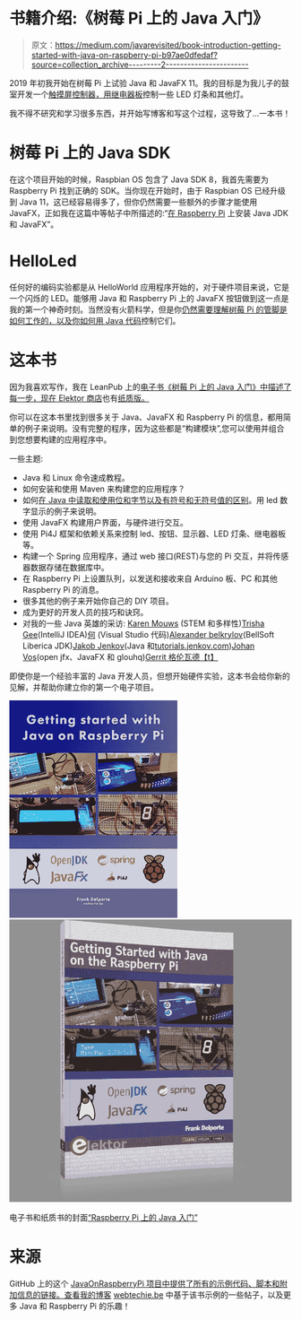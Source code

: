 # 书籍介绍:《树莓 Pi 上的 Java 入门》

> 原文：<https://medium.com/javarevisited/book-introduction-getting-started-with-java-on-raspberry-pi-b97ae0dfedaf?source=collection_archive---------2----------------------->

2019 年初我开始在树莓 Pi 上试验 Java 和 JavaFX 11。我的目标是为我儿子的鼓室开发一个[触摸屏控制器，用继电器板](/javarevisited/drumbooth-touchscreen-controller-with-raspberry-pi-and-javafx-f42583bfe14f)控制一些 LED 灯条和其他灯。

我不得不研究和学习很多东西，并开始写博客和写这个过程，这导致了…一本书！

# 树莓 Pi 上的 Java SDK

在这个项目开始的时候，Raspbian OS 包含了 Java SDK 8，我首先需要为 Raspberry Pi 找到正确的 SDK。当你现在开始时，由于 Raspbian OS 已经升级到 Java 11，这已经容易得多了，但你仍然需要一些额外的步骤才能使用 JavaFX，正如我在这篇中等帖子中所描述的:“[在 Raspberry Pi](/javarevisited/installing-java-and-javafx-on-the-raspberry-pi-d68d0ad7b484) 上安装 Java JDK 和 JavaFX”。

# HelloLed

任何好的编码实验都是从 HelloWorld 应用程序开始的，对于硬件项目来说，它是一个闪烁的 LED。能够用 Java 和 Raspberry Pi 上的 JavaFX 按钮做到这一点是我的第一个神奇时刻。当然没有火箭科学，但是你[仍然需要理解树莓 Pi 的管脚是如何工作的，以及你如何用 Java 代码](/javarevisited/java-libraries-which-will-help-you-to-program-for-electronics-and-the-raspberry-pi-149ba0af72f3)控制它们。

# 这本书

因为我喜欢写作，我在 LeanPub 上的[电子书《树莓 Pi 上的 Java 入门》中描述了每一步，现在 Elektor 商店](https://leanpub.com/gettingstartedwithjavaontheraspberrypi)也有[纸质版。](https://www.elektor.com/getting-started-with-java-on-the-raspberry-pi)

你可以在这本书里找到很多关于 Java、JavaFX 和 Raspberry Pi 的信息，都用简单的例子来说明。没有完整的程序，因为这些都是“构建模块”,您可以使用并组合到您想要构建的应用程序中。

一些主题:

*   Java 和 Linux 命令速成教程。
*   如何安装和使用 Maven 来构建您的应用程序？
*   如何[在 Java 中读取和使用位和字节以及有符号和无符号值的区别](/javarevisited/the-mystery-of-the-negative-byte-value-in-java-8c9923d9239d)。用 led 数字显示的例子来说明。
*   使用 JavaFX 构建用户界面，与硬件进行交互。
*   使用 Pi4J 框架和依赖关系来控制 led、按钮、显示器、LED 灯条、继电器板等。
*   构建一个 Spring 应用程序，通过 web 接口(REST)与您的 Pi 交互，并将传感器数据存储在数据库中。
*   在 Raspberry Pi 上设置队列，以发送和接收来自 Arduino 板、PC 和其他 Raspberry Pi 的消息。
*   很多其他的例子来开始你自己的 DIY 项目。
*   成为更好的开发人员的技巧和诀窍。
*   对我的一些 Java 英雄的采访: [Karen Mouws](https://twitter.com/LimsKaren) (STEM 和多样性)[Trisha Gee](https://twitter.com/trisha_gee)(IntelliJ IDEA)[何](https://twitter.com/XiaokaiHe) (Visual Studio 代码)[Alexander belkrylov](https://twitter.com/gigabel)(BellSoft Liberica JDK)[Jakob Jenkov](https://twitter.com/jjenkov)(Java 和[tutorials.jenkov.com](http://tutorials.jenkov.com/))[Johan Vos](https://twitter.com/johanvos)(open jfx、JavaFX 和 glouhq)[Gerrit 格伦瓦德【t】](https://twitter.com/hansolo_)

即使你是一个经验丰富的 Java 开发人员，但想开始硬件实验，这本书会给你新的见解，并帮助你建立你的第一个电子项目。

![](img/11aa7667f159383c4e4855e2dcc7c16a.png)![](img/4bd9b4275b8d26563a0282cb11316426.png)

电子书和纸质书的封面[“Raspberry Pi 上的 Java 入门”](https://leanpub.com/gettingstartedwithjavaontheraspberrypi)

# 来源

GitHub 上的这个 [JavaOnRaspberryPi 项目中提供了所有的示例代码、脚本和附加信息的链接。查看我的博客](https://github.com/FDelporte/JavaOnRaspberryPi) [webtechie.be](https://www.webtechie.be/) 中基于该书示例的一些帖子，以及更多 Java 和 Raspberry Pi 的乐趣！